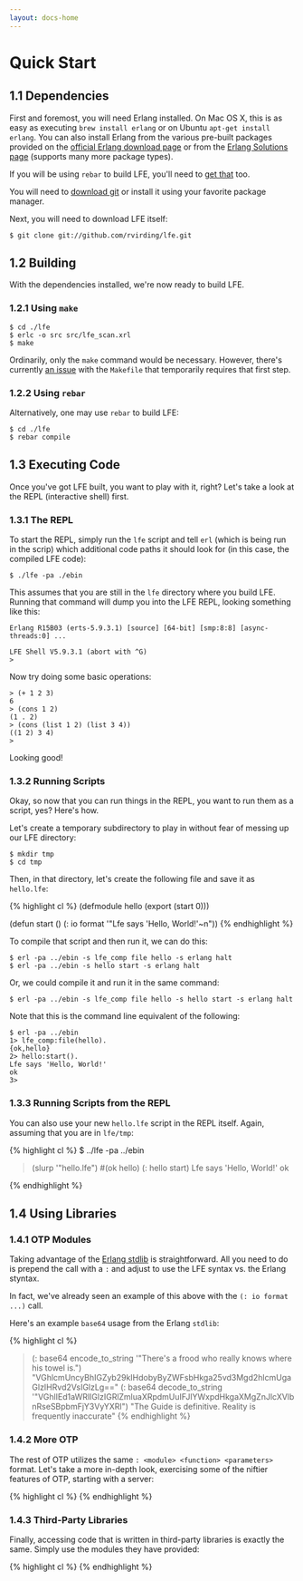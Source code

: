 ```yaml
---
layout: docs-home
---
```

# Quick Start

## 1.1 Dependencies

First and foremost, you will need Erlang installed. On Mac OS X, this is as
easy as executing ```brew install erlang``` or on Ubuntu ```apt-get install
erlang```. You can also install Erlang from the various pre-built packages
provided on the <a href="http://www.erlang.org/download.html">official Erlang
download page</a> or from the
<a href="https://www.erlang-solutions.com/downloads/download-erlang-otp">Erlang
Solutions page</a> (supports many more package types).

If you will be using ```rebar``` to build LFE, you'll need to
<a href="https://github.com/basho/rebar">get that</a> too.

You will need to <a href="http://git-scm.com/downloads">download git</a> or
install it using your favorite package manager.

Next, you will need to download LFE itself:

    $ git clone git://github.com/rvirding/lfe.git

## 1.2 Building

With the dependencies installed, we're now ready to build LFE.

### 1.2.1 Using ```make```

    $ cd ./lfe
    $ erlc -o src src/lfe_scan.xrl
    $ make

Ordinarily, only the ```make``` command would be necessary. However, there's
currently <a href="https://github.com/rvirding/lfe/issues/14">an issue</a> with
the ```Makefile``` that temporarily requires that first step.

### 1.2.2 Using ```rebar```

Alternatively, one may use ```rebar``` to build LFE:

    $ cd ./lfe
    $ rebar compile

## 1.3 Executing Code

Once you've got LFE built, you want to play with it, right? Let's take a look
at the REPL (interactive shell) first.

### 1.3.1 The REPL

To start the REPL, simply run the ```lfe``` script and tell ```erl``` (which is
being run in the scrip) which additional code paths it should look for (in this
case, the compiled LFE code):

    $ ./lfe -pa ./ebin

This assumes that you are still in the ```lfe``` directory where you build LFE.
Running that command will dump you into the LFE REPL, looking something like
this:

    Erlang R15B03 (erts-5.9.3.1) [source] [64-bit] [smp:8:8] [async-threads:0] ...

    LFE Shell V5.9.3.1 (abort with ^G)
    >

Now try doing some basic operations:

    > (+ 1 2 3)
    6
    > (cons 1 2)
    (1 . 2)
    > (cons (list 1 2) (list 3 4))
    ((1 2) 3 4)
    >

Looking good!

### 1.3.2 Running Scripts

Okay, so now that you can run things in the REPL, you want to run them as a
script, yes? Here's how.

Let's create a temporary subdirectory to play in without fear of messing up our
LFE directory:

    $ mkdir tmp
    $ cd tmp

Then, in that directory, let's create the following file and save it as
```hello.lfe```:

{% highlight cl %}
(defmodule hello
  (export (start 0)))

(defun start ()
  (: io format '"Lfe says 'Hello, World!'~n"))
{% endhighlight %}

To compile that script and then run it, we can do this:

    $ erl -pa ../ebin -s lfe_comp file hello -s erlang halt
    $ erl -pa ../ebin -s hello start -s erlang halt

Or, we could compile it and run it in the same command:

    $ erl -pa ../ebin -s lfe_comp file hello -s hello start -s erlang halt

Note that this is the command line equivalent of the following:

    $ erl -pa ../ebin
    1> lfe_comp:file(hello).
    {ok,hello}
    2> hello:start().
    Lfe says 'Hello, World!'
    ok
    3>

### 1.3.3 Running Scripts from the REPL

You can also use your new ```hello.lfe``` script in the REPL itself. Again,
assuming that you are in ```lfe/tmp```:


{% highlight cl %}
$ ../lfe -pa ../ebin
> (slurp '"hello.lfe")
#(ok hello)
> (: hello start)
Lfe says 'Hello, World!'
ok
>
{% endhighlight %}

## 1.4 Using Libraries

### 1.4.1 OTP Modules

Taking advantage of the
<a href="http://erldocs.com/R15B/index.html?i=734#stdlib">Erlang stdlib</a> is
straightforward. All you need to do is prepend the call with a ```:``` and
adjust to use the LFE syntax vs. the Erlang styntax.

In fact, we've already seen an example of this above with the ```(: io format ...)```
call.

Here's an example ```base64``` usage from the Erlang ```stdlib```:

{% highlight cl %}
> (: base64 encode_to_string '"There's a frood who really knows where his towel
> is.")
"VGhlcmUncyBhIGZyb29kIHdobyByZWFsbHkga25vd3Mgd2hlcmUgaGlzIHRvd2VsIGlzLg=="
> (: base64 decode_to_string
> '"VGhlIEd1aWRlIGlzIGRlZmluaXRpdmUuIFJlYWxpdHkgaXMgZnJlcXVlbnRseSBpbmFjY3VyYXRl") 
"The Guide is definitive. Reality is frequently inaccurate"
{% endhighlight %}

### 1.4.2 More OTP

The rest of OTP utilizes the same ```: <module> <function> <parameters>```
format. Let's take a more in-depth look, exercising some of the niftier
features of OTP, starting with a server:

{% highlight cl %}
{% endhighlight %}


### 1.4.3 Third-Party Libraries

Finally, accessing code that is written in third-party libraries is exactly the
same. Simply use the modules they have provided:


{% highlight cl %}
{% endhighlight %}
